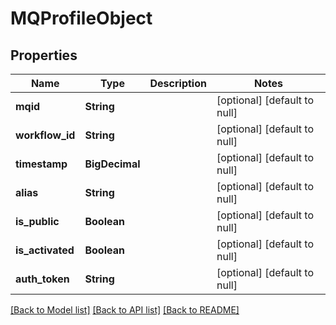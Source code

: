 # MQProfileObject
## Properties

| Name | Type | Description | Notes |
|------------ | ------------- | ------------- | -------------|
| **mqid** | **String** |  | [optional] [default to null] |
| **workflow\_id** | **String** |  | [optional] [default to null] |
| **timestamp** | **BigDecimal** |  | [optional] [default to null] |
| **alias** | **String** |  | [optional] [default to null] |
| **is\_public** | **Boolean** |  | [optional] [default to null] |
| **is\_activated** | **Boolean** |  | [optional] [default to null] |
| **auth\_token** | **String** |  | [optional] [default to null] |

[[Back to Model list]](../README.md#documentation-for-models) [[Back to API list]](../README.md#documentation-for-api-endpoints) [[Back to README]](../README.md)

